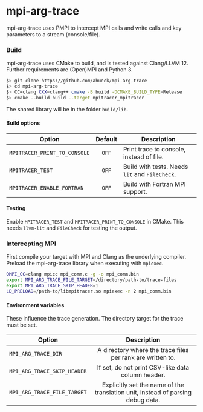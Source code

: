 # mpi-arg-trace
mpi-arg-trace uses PMPI to intercept MPI calls and write calls and key parameters to a stream (console/file).

### Build
mpi-arg-trace uses CMake to build, and is tested against Clang/LLVM 12.
Further requirements are (Open)MPI and Python 3. 


```sh
$> git clone https://github.com/ahueck/mpi-arg-trace
$> cd mpi-arg-trace
$> CC=clang CXX=clang++ cmake -B build -DCMAKE_BUILD_TYPE=Release
$> cmake --build build --target mpitracer_mpitracer
```

The shared library will be in the folder `build/lib`.

#### Build options

| Option                        | Default | Description                                    |
|-------------------------------|:-------:|------------------------------------------------|
| `MPITRACER_PRINT_TO_CONSOLE`  |  `OFF`  | Print trace to console, instead of file.       |
| `MPITRACER_TEST`              |  `OFF`  | Build with tests. Needs `lit` and `FileCheck`. |
| `MPITRACER_ENABLE_FORTRAN`    |  `OFF`  | Build with Fortran MPI support.                |


#### Testing
Enable `MPITRACER_TEST` and `MPITRACER_PRINT_TO_CONSOLE` in CMake.
This needs `llvm-lit` and `FileCheck` for testing the output.

### Intercepting MPI

First compile your target with MPI and Clang as the underlying compiler.
Preload the mpi-arg-trace library when executing with `mpiexec`.

```sh
OMPI_CC=clang mpicc mpi_comm.c -g -o mpi_comm.bin
export MPI_ARG_TRACE_FILE_TARGET=/directory/path-to/trace-files
export MPI_ARG_TRACE_SKIP_HEADER=1
LD_PRELOAD=/path-to/libmpitracer.so mpiexec -n 2 mpi_comm.bin
```

#### Environment variables

These influence the trace generation. The directory target for the trace must be set.

| Option                      |                                   Description                                   |
|-----------------------------|:-------------------------------------------------------------------------------:|
| `MPI_ARG_TRACE_DIR`         |           A directory where the trace files per rank are written to.            |
| `MPI_ARG_TRACE_SKIP_HEADER` |                If set, do not print CSV-like data column header.                |
| `MPI_ARG_TRACE_FILE_TARGET` | Explicitly set the name of the translation unit, instead of parsing debug data. |
